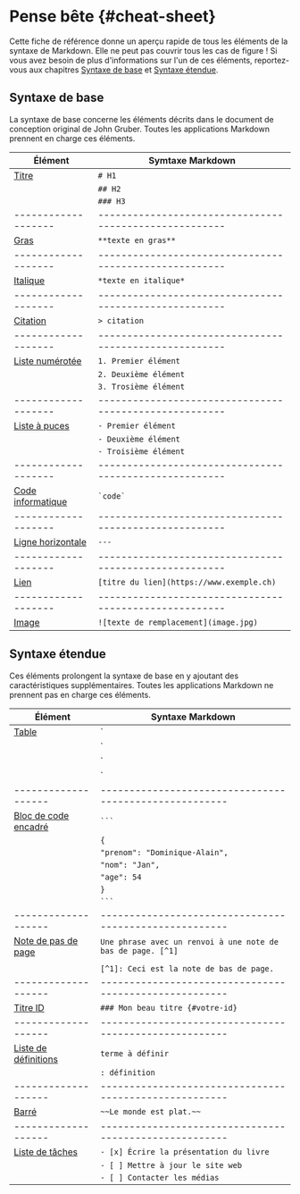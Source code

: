 # Pense bête {#cheat-sheet}

Cette fiche de référence donne un aperçu rapide de tous les éléments de la syntaxe de Markdown. Elle ne peut pas couvrir tous les cas de figure ! Si vous avez besoin de plus d'informations sur l'un de ces éléments, reportez-vous aux chapitres [Syntaxe de base](#basic-syntax) et [Syntaxe étendue](#extended-syntax).

## Syntaxe de base

La syntaxe de base concerne les éléments décrits dans le document de conception original de John Gruber. Toutes les applications Markdown prennent en charge ces éléments.

| Élément           | Symtaxe Markdown                                      |
|-------------------|------------------------------------------------------|
| [Titre](#headings)  | `# H1`                                           |
|                   | `## H2`                                              |
|                   | `### H3`                                             |
|-------------------|------------------------------------------------------|
| [Gras](#bold)     | `**texte en gras**`                                      |
|-------------------|------------------------------------------------------|
| [Italique](#italic) | `*texte en italique*`                                  |
|-------------------|------------------------------------------------------|
| [Citation](#blockquotes) |  `> citation`                             |
|-------------------|------------------------------------------------------|
| [Liste numérotée](#ordered-lists)   | `1. Premier élément`                       |
|                   | `2. Deuxième élément`                                     |
|                   | `3. Trosième élément`                                      |
|-------------------|------------------------------------------------------|
| [Liste à puces](#unordered-lists) | `- Premier élément`                      |
|                   | `- Deuxième élément`                                      |
|                   | `- Troisième élément`                                       |
|-------------------|------------------------------------------------------|
| [Code informatique](#code)     | `` `code` ``                                         |
|-------------------|------------------------------------------------------|
| [Ligne horizontale](#horizontal-rules)   |  `---`                          |
|-------------------|------------------------------------------------------|
| [Lien](#links)    |  `[titre du lien](https://www.exemple.ch)`                  |
|-------------------|------------------------------------------------------|
| [Image](#images)  |  `![texte de remplacement](image.jpg)`                            |


## Syntaxe étendue

Ces éléments prolongent la syntaxe de base en y ajoutant des caractéristiques supplémentaires. Toutes les applications Markdown ne prennent pas en charge ces éléments.

| Élément           | Syntaxe Markdown                                      |
|-------------------|------------------------------------------------------|
| [Table](#tables)  | `| Syntaxe | Description |`                           |
|                   | `| ------ | ----------- |`                           |
|                   | `| En-tête | Titre |`                                 |
|                   | `| Paragraphe | Texte |`                              |
|-------------------|------------------------------------------------------|
| [Bloc de code encadré](#fenced-code-blocks) | ```` ``` ````                 |
|                   | `{`                                                  |
|                   |   `"prenom": "Dominique-Alain",`                             |
|                   |   `"nom": "Jan",`                             |
|                   |   `"age": 54`                                        |
|                   | `}`                                                  |
|                   | ```` ``` ````                                        |
|-------------------|------------------------------------------------------|
| [Note de pas de page](#footnotes)  | `Une phrase avec un renvoi à une note de bas de page. [^1]`      |
|                   |                                                      |
|                   | `[^1]: Ceci est la note de bas de page.`                        |
|-------------------|------------------------------------------------------|
| [Titre ID](#heading-ids)  | `### Mon beau titre {#votre-id}`        |
|-------------------|------------------------------------------------------|
| [Liste de définitions](#definition-lists)  | `terme à définir`                           |
|                   | `: définition`                                       |
|-------------------|------------------------------------------------------|
| [Barré](#strikethrough)  | `~~Le monde est plat.~~`              |
|-------------------|------------------------------------------------------|
| [Liste de tâches](#task-lists)  | `- [x] Écrire la présentation du livre`              |
|                   | `- [ ] Mettre à jour le site web`                           |
|                   | `- [ ] Contacter les médias`                            |

